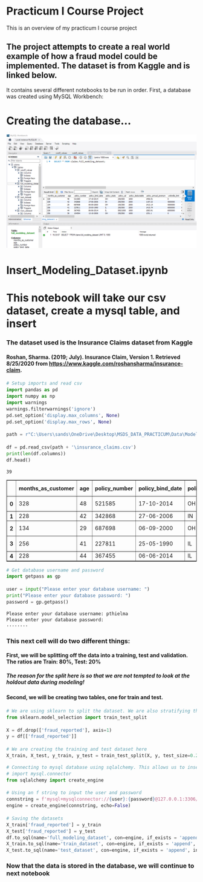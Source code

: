 # Practicum I Course Project
This is an overview of my practicum I course project

## The project attempts to create a real world example of how a fraud model could be implemented. The dataset is from Kaggle and is linked below.

It contains several different notebooks to be run in order. First, a database was created using MySQL Workbench:

# Creating the database...

![Image of Database](https://github.com/sandsoftime660/PracticumI/blob/main/Database_View.PNG)


# Insert_Modeling_Dataset.ipynb


# This notebook will take our csv dataset, create a mysql table, and insert

### The dataset used is the Insurance Claims dataset from Kaggle

#### Roshan, Sharma. (2019; July). Insurance Claim, Version 1. Retrieved 8/25/2020 from https://www.kaggle.com/roshansharma/insurance-claim.


```python
# Setup imports and read csv
import pandas as pd
import numpy as np
import warnings
warnings.filterwarnings('ignore')
pd.set_option('display.max_columns', None)
pd.set_option('display.max_rows', None)

path = r"C:\Users\sands\OneDrive\Desktop\MSDS_DATA_PRACTICUM\Data\Modeling"

df = pd.read_csv(path + '\insurance_claims.csv')
print(len(df.columns))
df.head()
```

    39
    




<div>

<table border="1" class="dataframe">
  <thead>
    <tr style="text-align: right;">
      <th></th>
      <th>months_as_customer</th>
      <th>age</th>
      <th>policy_number</th>
      <th>policy_bind_date</th>
      <th>policy_state</th>
      <th>policy_csl</th>
      <th>policy_deductable</th>
      <th>policy_annual_premium</th>
      <th>umbrella_limit</th>
      <th>insured_zip</th>
      <th>insured_sex</th>
      <th>insured_education_level</th>
      <th>insured_occupation</th>
      <th>insured_hobbies</th>
      <th>insured_relationship</th>
      <th>capital-gains</th>
      <th>capital-loss</th>
      <th>incident_date</th>
      <th>incident_type</th>
      <th>collision_type</th>
      <th>incident_severity</th>
      <th>authorities_contacted</th>
      <th>incident_state</th>
      <th>incident_city</th>
      <th>incident_location</th>
      <th>incident_hour_of_the_day</th>
      <th>number_of_vehicles_involved</th>
      <th>property_damage</th>
      <th>bodily_injuries</th>
      <th>witnesses</th>
      <th>police_report_available</th>
      <th>total_claim_amount</th>
      <th>injury_claim</th>
      <th>property_claim</th>
      <th>vehicle_claim</th>
      <th>auto_make</th>
      <th>auto_model</th>
      <th>auto_year</th>
      <th>fraud_reported</th>
    </tr>
  </thead>
  <tbody>
    <tr>
      <th>0</th>
      <td>328</td>
      <td>48</td>
      <td>521585</td>
      <td>17-10-2014</td>
      <td>OH</td>
      <td>250/500</td>
      <td>1000</td>
      <td>1406.91</td>
      <td>0</td>
      <td>466132</td>
      <td>MALE</td>
      <td>MD</td>
      <td>craft-repair</td>
      <td>sleeping</td>
      <td>husband</td>
      <td>53300</td>
      <td>0</td>
      <td>25-01-2015</td>
      <td>Single Vehicle Collision</td>
      <td>Side Collision</td>
      <td>Major Damage</td>
      <td>Police</td>
      <td>SC</td>
      <td>Columbus</td>
      <td>9935 4th Drive</td>
      <td>5</td>
      <td>1</td>
      <td>YES</td>
      <td>1</td>
      <td>2</td>
      <td>YES</td>
      <td>71610</td>
      <td>6510</td>
      <td>13020</td>
      <td>52080</td>
      <td>Saab</td>
      <td>92x</td>
      <td>2004</td>
      <td>Y</td>
    </tr>
    <tr>
      <th>1</th>
      <td>228</td>
      <td>42</td>
      <td>342868</td>
      <td>27-06-2006</td>
      <td>IN</td>
      <td>250/500</td>
      <td>2000</td>
      <td>1197.22</td>
      <td>5000000</td>
      <td>468176</td>
      <td>MALE</td>
      <td>MD</td>
      <td>machine-op-inspct</td>
      <td>reading</td>
      <td>other-relative</td>
      <td>0</td>
      <td>0</td>
      <td>21-01-2015</td>
      <td>Vehicle Theft</td>
      <td>?</td>
      <td>Minor Damage</td>
      <td>Police</td>
      <td>VA</td>
      <td>Riverwood</td>
      <td>6608 MLK Hwy</td>
      <td>8</td>
      <td>1</td>
      <td>?</td>
      <td>0</td>
      <td>0</td>
      <td>?</td>
      <td>5070</td>
      <td>780</td>
      <td>780</td>
      <td>3510</td>
      <td>Mercedes</td>
      <td>E400</td>
      <td>2007</td>
      <td>Y</td>
    </tr>
    <tr>
      <th>2</th>
      <td>134</td>
      <td>29</td>
      <td>687698</td>
      <td>06-09-2000</td>
      <td>OH</td>
      <td>100/300</td>
      <td>2000</td>
      <td>1413.14</td>
      <td>5000000</td>
      <td>430632</td>
      <td>FEMALE</td>
      <td>PhD</td>
      <td>sales</td>
      <td>board-games</td>
      <td>own-child</td>
      <td>35100</td>
      <td>0</td>
      <td>22-02-2015</td>
      <td>Multi-vehicle Collision</td>
      <td>Rear Collision</td>
      <td>Minor Damage</td>
      <td>Police</td>
      <td>NY</td>
      <td>Columbus</td>
      <td>7121 Francis Lane</td>
      <td>7</td>
      <td>3</td>
      <td>NO</td>
      <td>2</td>
      <td>3</td>
      <td>NO</td>
      <td>34650</td>
      <td>7700</td>
      <td>3850</td>
      <td>23100</td>
      <td>Dodge</td>
      <td>RAM</td>
      <td>2007</td>
      <td>N</td>
    </tr>
    <tr>
      <th>3</th>
      <td>256</td>
      <td>41</td>
      <td>227811</td>
      <td>25-05-1990</td>
      <td>IL</td>
      <td>250/500</td>
      <td>2000</td>
      <td>1415.74</td>
      <td>6000000</td>
      <td>608117</td>
      <td>FEMALE</td>
      <td>PhD</td>
      <td>armed-forces</td>
      <td>board-games</td>
      <td>unmarried</td>
      <td>48900</td>
      <td>-62400</td>
      <td>10-01-2015</td>
      <td>Single Vehicle Collision</td>
      <td>Front Collision</td>
      <td>Major Damage</td>
      <td>Police</td>
      <td>OH</td>
      <td>Arlington</td>
      <td>6956 Maple Drive</td>
      <td>5</td>
      <td>1</td>
      <td>?</td>
      <td>1</td>
      <td>2</td>
      <td>NO</td>
      <td>63400</td>
      <td>6340</td>
      <td>6340</td>
      <td>50720</td>
      <td>Chevrolet</td>
      <td>Tahoe</td>
      <td>2014</td>
      <td>Y</td>
    </tr>
    <tr>
      <th>4</th>
      <td>228</td>
      <td>44</td>
      <td>367455</td>
      <td>06-06-2014</td>
      <td>IL</td>
      <td>500/1000</td>
      <td>1000</td>
      <td>1583.91</td>
      <td>6000000</td>
      <td>610706</td>
      <td>MALE</td>
      <td>Associate</td>
      <td>sales</td>
      <td>board-games</td>
      <td>unmarried</td>
      <td>66000</td>
      <td>-46000</td>
      <td>17-02-2015</td>
      <td>Vehicle Theft</td>
      <td>?</td>
      <td>Minor Damage</td>
      <td>None</td>
      <td>NY</td>
      <td>Arlington</td>
      <td>3041 3rd Ave</td>
      <td>20</td>
      <td>1</td>
      <td>NO</td>
      <td>0</td>
      <td>1</td>
      <td>NO</td>
      <td>6500</td>
      <td>1300</td>
      <td>650</td>
      <td>4550</td>
      <td>Accura</td>
      <td>RSX</td>
      <td>2009</td>
      <td>N</td>
    </tr>
  </tbody>
</table>
</div>




```python
# Get database username and password
import getpass as gp

user = input("Please enter your database username: ")
print("Please enter your database password: ")
password = gp.getpass()
```

    Please enter your database username: pthielma
    Please enter your database password: 
    ········
    

### This next cell will do two different things:
#### First, we will be splitting off the data into a training, test and validation. The ratios are Train: 80%, Test: 20%
##### The reason for the split here is so that we are not tempted to look at the holdout data during modeling!
#### Second, we will be creating two tables, one for train and test.


```python
# We are using sklearn to split the dataset. We are also stratifying the target so we get a nice distribution in each set
from sklearn.model_selection import train_test_split

X = df.drop(['fraud_reported'], axis=1)
y = df[['fraud_reported']]

# We are creating the training and test dataset here
X_train, X_test, y_train, y_test = train_test_split(X, y, test_size=0.20, random_state=22, stratify = y)
```


```python
# Connecting to mysql database using sqlalchemy. This allows us to insert and retrieve dataframes with ease
# import mysql.connector
from sqlalchemy import create_engine

# Using an f string to input the user and password
connstring = f'mysql+mysqlconnector://{user}:{password}@127.0.0.1:3306/claims'
engine = create_engine(connstring, echo=False)

# Saving the datasets
X_train['fraud_reported'] = y_train
X_test['fraud_reported'] = y_test
df.to_sql(name='full_modeling_dataset', con=engine, if_exists = 'append', index=False)
X_train.to_sql(name='train_dataset', con=engine, if_exists = 'append', index=False)
X_test.to_sql(name='test_dataset', con=engine, if_exists = 'append', index=False)
```

### Now that the data is stored in the database, we will continue to next notebook



